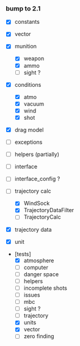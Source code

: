 ### bump to 2.1

- [x] constants
- [x] vector
- [x] munition
  - [x] weapon
  - [x] ammo
  - [ ] sight ?
- [x] conditions
  - [x] atmo
  - [x] vacuum
  - [x] wind
  - [x] shot
- [x] drag model
- [ ] exceptions
- [ ] helpers (partially)
- [ ] interface
- [ ] interface_config ?
- [ ] trajectory calc
  - [x] WindSock
  - [x] TrajectoryDataFilter
  - [ ] TrajectoryCalc
- [x] trajectory data
- [x] unit


- [tests]
  - [x] atmosphere
  - [ ] computer
  - [ ] danger space
  - [ ] helpers
  - [ ] incomplete shots
  - [ ] issues
  - [ ] mbc
  - [ ] sight ?
  - [ ] trajectory
  - [x] units
  - [x] vector
  - [ ] zero finding
